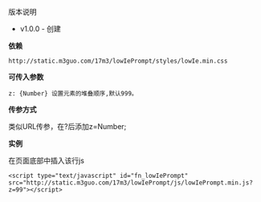 
版本说明
- v1.0.0 - 创建


**依赖**


    http://static.m3guo.com/17m3/lowIePrompt/styles/lowIe.min.css



**可传入参数**


    z: {Number} 设置元素的堆叠顺序,默认999。



**传参方式**


类似URL传参，在?后添加z=Number;




**实例**

在页面底部中插入该行js

    <script type="text/javascript" id="fn_lowIePrompt" src="http://static.m3guo.com/17m3/lowIePrompt/js/lowIePrompt.min.js?z=99"></script>




